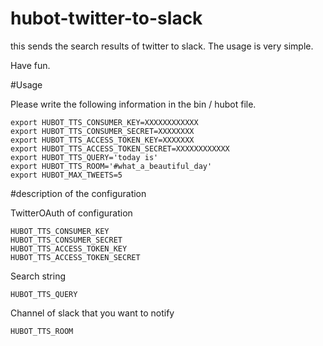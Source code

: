 # hubot-twitter-to-slack

this sends the search results of twitter to slack.
The usage is very simple.

Have fun.

#Usage

Please write the following information in the bin / hubot file.

```
export HUBOT_TTS_CONSUMER_KEY=XXXXXXXXXXXX
export HUBOT_TTS_CONSUMER_SECRET=XXXXXXXX
export HUBOT_TTS_ACCESS_TOKEN_KEY=XXXXXXX
export HUBOT_TTS_ACCESS_TOKEN_SECRET=XXXXXXXXXXXX
export HUBOT_TTS_QUERY='today is'
export HUBOT_TTS_ROOM='#what_a_beautiful_day'
export HUBOT_MAX_TWEETS=5
```

#description of the configuration

TwitterOAuth of configuration

```
HUBOT_TTS_CONSUMER_KEY
HUBOT_TTS_CONSUMER_SECRET
HUBOT_TTS_ACCESS_TOKEN_KEY
HUBOT_TTS_ACCESS_TOKEN_SECRET
```

Search string

```
HUBOT_TTS_QUERY
```

Channel of slack that you want to notify

```
HUBOT_TTS_ROOM
```



